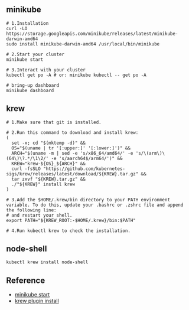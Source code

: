 ## minikube
```shell
# 1.Installation
curl -LO https://storage.googleapis.com/minikube/releases/latest/minikube-darwin-amd64
sudo install minikube-darwin-amd64 /usr/local/bin/minikube

# 2.Start your cluster
minikube start

# 3.Interact with your cluster
kubectl get po -A # or: minikube kubectl -- get po -A

# bring-up dashboard
minikube dashboard
```

## krew
```shell
# 1.Make sure that git is installed.

# 2.Run this command to download and install krew:
(
  set -x; cd "$(mktemp -d)" &&
  OS="$(uname | tr '[:upper:]' '[:lower:]')" &&
  ARCH="$(uname -m | sed -e 's/x86_64/amd64/' -e 's/\(arm\)\(64\)\?.*/\1\2/' -e 's/aarch64$/arm64/')" &&
  KREW="krew-${OS}_${ARCH}" &&
  curl -fsSLO "https://github.com/kubernetes-sigs/krew/releases/latest/download/${KREW}.tar.gz" &&
  tar zxvf "${KREW}.tar.gz" &&
  ./"${KREW}" install krew
)

# 3.Add the $HOME/.krew/bin directory to your PATH environment variable. To do this, update your .bashrc or .zshrc file and append the following line:
# and restart your shell.
export PATH="${KREW_ROOT:-$HOME/.krew}/bin:$PATH" 

# 4.Run kubectl krew to check the installation.
```

## node-shell
`kubectl krew install node-shell`

## Reference
* [minikube start](https://minikube.sigs.k8s.io/docs/start/)
* [krew plugin install](https://krew.sigs.k8s.io/docs/user-guide/setup/install/)